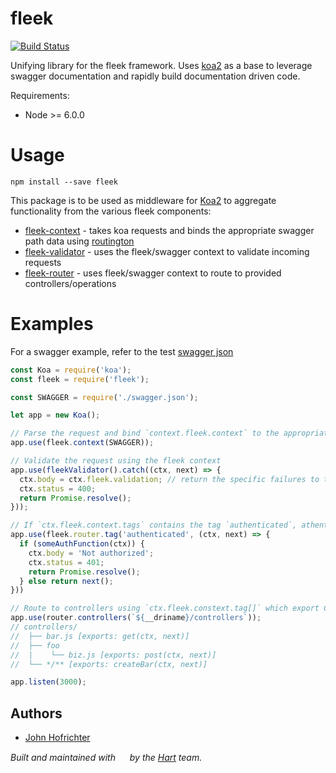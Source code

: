 # fleek

[![Build Status](https://travis-ci.org/fleekjs/fleek.svg?branch=master)](https://travis-ci.org/fleekjs/fleek)

Unifying library for the fleek framework. Uses [koa2](https://github.com/koajs/koa/tree/v2.x) as a base to leverage swagger documentation and rapidly build documentation driven code.

Requirements:
- Node >= 6.0.0

# Usage

```
npm install --save fleek
```

This package is to be used as middleware for [Koa2](https://github.com/koajs/koa/tree/v2.x) to aggregate functionality from the various fleek components:
- [fleek-context](github.com/fleekjs/fleek-context) - takes koa requests and binds the appropriate swagger path data using [routington](https://www.npmjs.com/package/routington)
- [fleek-validator](github.com/fleekjs/fleek-validator) - uses the fleek/swagger context to validate incoming requests
- [fleek-router](github.com/fleekjs/fleek-router) - uses fleek/swagger context to route to provided controllers/operations

# Examples

For a swagger example, refer to the test [swagger json](https://github.com/fleekjs/fleek-router/blob/master/tests/swagger.json)

```javascript
const Koa = require('koa');
const fleek = require('fleek');

const SWAGGER = require('./swagger.json');

let app = new Koa();

// Parse the request and bind `context.fleek.context` to the appropriate path+method config using the provided swagger
app.use(fleek.context(SWAGGER));

// Validate the request using the fleek context
app.use(fleekValidator().catch((ctx, next) => {
  ctx.body = ctx.fleek.validation; // return the specific failures to the client
  ctx.status = 400;
  return Promise.resolve();
}));

// If `ctx.fleek.context.tags` contains the tag `authenticated`, athenticate the request
app.use(fleek.router.tag('authenticated', (ctx, next) => {
  if (someAuthFunction(ctx)) {
    ctx.body = 'Not authorized';
    ctx.status = 401;
    return Promise.resolve();
  } else return next();
}))

// Route to controllers using `ctx.fleek.constext.tag[]` which export CRUD methods, and any specially named exported function using operationId
app.use(router.controllers(`${__driname}/controllers`));
// controllers/
//  ├── bar.js [exports: get(ctx, next)]
//  ├── foo
//  |    └── biz.js [exports: post(ctx, next)]
//  └── */** [exports: createBar(ctx, next)]

app.listen(3000);
```

## Authors

- [John Hofrichter](https://github.com/johnhof)

_Built and maintained with [<img width="15px" src="http://hart.com/wp-content/themes/hart/img/hart_logo.svg">](http://hart.com/) by the [Hart](http://hart.com/) team._
